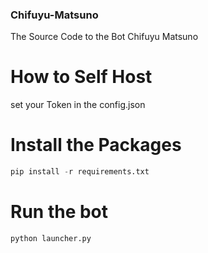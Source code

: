 ### Chifuyu-Matsuno
The Source Code to the Bot Chifuyu Matsuno

# How to Self Host
set your Token in the config.json

# Install the Packages
```py
pip install -r requirements.txt
```

# Run the bot

```py
python launcher.py
```

